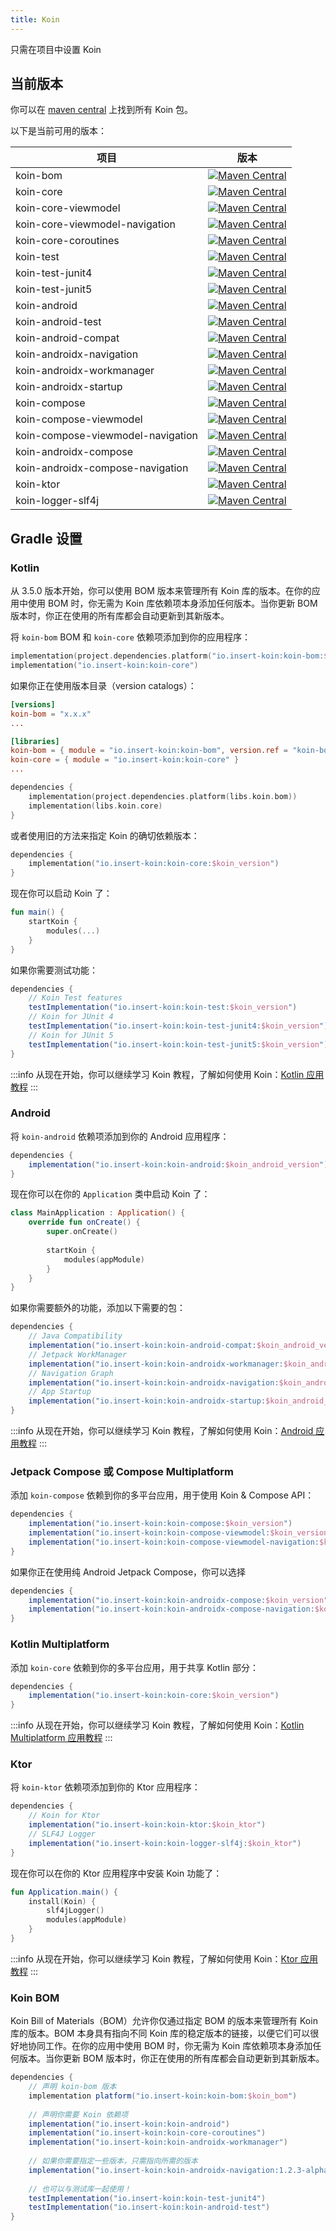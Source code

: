 ```yaml
---
title: Koin
---
```

只需在项目中设置 Koin

## 当前版本

你可以在 [maven central](https://search.maven.org/search?q=io.insert-koin) 上找到所有 Koin 包。

以下是当前可用的版本：

| 项目                          |                                                                                                      版本                                                                                                       |
|----------------------------------|:------------------------------------------------------------------------------------------------------------------------------------------------------------------------------------------------------------------:|
| koin-bom                         |                                   [![Maven Central](https://img.shields.io/maven-central/v/io.insert-koin/koin-bom)](https://mvnrepository.com/artifact/io.insert-koin/koin-bom)                                   |
| koin-core                        |                                  [![Maven Central](https://img.shields.io/maven-central/v/io.insert-koin/koin-core)](https://mvnrepository.com/artifact/io.insert-koin/koin-core)                                  |
| koin-core-viewmodel              |                        [![Maven Central](https://img.shields.io/maven-central/v/io.insert-koin/koin-core-viewmodel)](https://mvnrepository.com/artifact/io.insert-koin/koin-core-viewmodel)                        |
| koin-core-viewmodel-navigation |             [![Maven Central](https://img.shields.io/maven-central/v/io.insert-koin/koin-core-viewmodel-navigation)](https://mvnrepository.com/artifact/io.insert-koin/koin-core-viewmodel-navigation)             |
| koin-core-coroutines             |                       [![Maven Central](https://img.shields.io/maven-central/v/io.insert-koin/koin-core-coroutines)](https://mvnrepository.com/artifact/io.insert-koin/koin-core-coroutines)                       |
| koin-test                        |                                  [![Maven Central](https://img.shields.io/maven-central/v/io.insert-koin/koin-test)](https://mvnrepository.com/artifact/io.insert-koin/koin-test)                                  |
| koin-test-junit4                 |                           [![Maven Central](https://img.shields.io/maven-central/v/io.insert-koin/koin-test-junit4)](https://mvnrepository.com/artifact/io.insert-koin/koin-test-junit4)                           |
| koin-test-junit5                  |                   [![Maven Central](https://img.shields.io/maven-central/v/io.insert-koin/koin-test-junit5)](https://mvnrepository.com/artifact/io.insert-koin/koin-test-junit5)                                   |
| koin-android                     |                               [![Maven Central](https://img.shields.io/maven-central/v/io.insert-koin/koin-android)](https://mvnrepository.com/artifact/io.insert-koin/koin-android)                               |
| koin-android-test                |                          [![Maven Central](https://img.shields.io/maven-central/v/io.insert-koin/koin-android-test)](https://mvnrepository.com/artifact/io.insert-koin/koin-android-test)                          |
| koin-android-compat              |                        [![Maven Central](https://img.shields.io/maven-central/v/io.insert-koin/koin-android-compat)](https://mvnrepository.com/artifact/io.insert-koin/koin-android-compat)                        |
| koin-androidx-navigation         |                   [![Maven Central](https://img.shields.io/maven-central/v/io.insert-koin/koin-androidx-navigation)](https://mvnrepository.com/artifact/io.insert-koin/koin-androidx-navigation)                   |
| koin-androidx-workmanager        |                  [![Maven Central](https://img.shields.io/maven-central/v/io.insert-koin/koin-androidx-workmanager)](https://mvnrepository.com/artifact/io.insert-koin/koin-androidx-workmanager)                  |
| koin-androidx-startup        |                      [![Maven Central](https://img.shields.io/maven-central/v/io.insert-koin/koin-androidx-startup)](https://mvnrepository.com/artifact/io.insert-koin/koin-androidx-startup)                      |
| koin-compose                     |                               [![Maven Central](https://img.shields.io/maven-central/v/io.insert-koin/koin-compose)](https://mvnrepository.com/artifact/io.insert-koin/koin-compose)                               |
| koin-compose-viewmodel           |                     [![Maven Central](https://img.shields.io/maven-central/v/io.insert-koin/koin-compose-viewmodel)](https://mvnrepository.com/artifact/io.insert-koin/koin-compose-viewmodel)                     |
| koin-compose-viewmodel-navigation|          [![Maven Central](https://img.shields.io/maven-central/v/io.insert-koin/koin-compose-viewmodel-navigation)](https://mvnrepository.com/artifact/io.insert-koin/koin-compose-viewmodel-navigation)          |
| koin-androidx-compose            |                      [![Maven Central](https://img.shields.io/maven-central/v/io.insert-koin/koin-androidx-compose)](https://mvnrepository.com/artifact/io.insert-koin/koin-androidx-compose)                      |
| koin-androidx-compose-navigation |           [![Maven Central](https://img.shields.io/maven-central/v/io.insert-koin/koin-androidx-compose-navigation)](https://mvnrepository.com/artifact/io.insert-koin/koin-androidx-compose-navigation)           |
| koin-ktor                        |                                  [![Maven Central](https://img.shields.io/maven-central/v/io.insert-koin/koin-ktor)](https://mvnrepository.com/artifact/io.insert-koin/koin-ktor)                                  |
| koin-logger-slf4j                |                          [![Maven Central](https://img.shields.io/maven-central/v/io.insert-koin/koin-logger-slf4j)](https://mvnrepository.com/artifact/io.insert-koin/koin-logger-slf4j)                          |

## Gradle 设置

### Kotlin

从 3.5.0 版本开始，你可以使用 BOM 版本来管理所有 Koin 库的版本。在你的应用中使用 BOM 时，你无需为 Koin 库依赖项本身添加任何版本。当你更新 BOM 版本时，你正在使用的所有库都会自动更新到其新版本。

将 `koin-bom` BOM 和 `koin-core` 依赖项添加到你的应用程序：
```kotlin
implementation(project.dependencies.platform("io.insert-koin:koin-bom:$koin_version"))
implementation("io.insert-koin:koin-core")
```
如果你正在使用版本目录（version catalogs）：
```toml
[versions]
koin-bom = "x.x.x"
...

[libraries]
koin-bom = { module = "io.insert-koin:koin-bom", version.ref = "koin-bom" }
koin-core = { module = "io.insert-koin:koin-core" }
...
```
```kotlin
dependencies {
    implementation(project.dependencies.platform(libs.koin.bom))
    implementation(libs.koin.core)
}
```

或者使用旧的方法来指定 Koin 的确切依赖版本：
```kotlin
dependencies {
    implementation("io.insert-koin:koin-core:$koin_version")
}
```

现在你可以启动 Koin 了：

```kotlin
fun main() {
    startKoin {
        modules(...)
    }
}
```

如果你需要测试功能：

```groovy
dependencies {
    // Koin Test features
    testImplementation("io.insert-koin:koin-test:$koin_version")
    // Koin for JUnit 4
    testImplementation("io.insert-koin:koin-test-junit4:$koin_version")
    // Koin for JUnit 5
    testImplementation("io.insert-koin:koin-test-junit5:$koin_version")
}
```

:::info
从现在开始，你可以继续学习 Koin 教程，了解如何使用 Koin：[Kotlin 应用教程](/docs/quickstart/kotlin)
:::

### **Android**

将 `koin-android` 依赖项添加到你的 Android 应用程序：

```groovy
dependencies {
    implementation("io.insert-koin:koin-android:$koin_android_version")
}
```

现在你可以在你的 `Application` 类中启动 Koin 了：

```kotlin
class MainApplication : Application() {
    override fun onCreate() {
        super.onCreate()
        
        startKoin {
            modules(appModule)
        }
    }
}
```

如果你需要额外的功能，添加以下需要的包：

```groovy
dependencies {
    // Java Compatibility
    implementation("io.insert-koin:koin-android-compat:$koin_android_version")
    // Jetpack WorkManager
    implementation("io.insert-koin:koin-androidx-workmanager:$koin_android_version")
    // Navigation Graph
    implementation("io.insert-koin:koin-androidx-navigation:$koin_android_version")
    // App Startup
    implementation("io.insert-koin:koin-androidx-startup:$koin_android_version")
}
```

:::info
从现在开始，你可以继续学习 Koin 教程，了解如何使用 Koin：[Android 应用教程](/docs/quickstart/android-viewmodel)
:::

### **Jetpack Compose 或 Compose Multiplatform**

添加 `koin-compose` 依赖到你的多平台应用，用于使用 Koin & Compose API：

```groovy
dependencies {
    implementation("io.insert-koin:koin-compose:$koin_version")
    implementation("io.insert-koin:koin-compose-viewmodel:$koin_version")
    implementation("io.insert-koin:koin-compose-viewmodel-navigation:$koin_version")
}
```

如果你正在使用纯 Android Jetpack Compose，你可以选择

```groovy
dependencies {
    implementation("io.insert-koin:koin-androidx-compose:$koin_version")
    implementation("io.insert-koin:koin-androidx-compose-navigation:$koin_version")
}
```

### **Kotlin Multiplatform**

添加 `koin-core` 依赖到你的多平台应用，用于共享 Kotlin 部分：

```groovy
dependencies {
    implementation("io.insert-koin:koin-core:$koin_version")
}
```

:::info
从现在开始，你可以继续学习 Koin 教程，了解如何使用 Koin：[Kotlin Multiplatform 应用教程](/docs/quickstart/kmp)
:::

### **Ktor**

将 `koin-ktor` 依赖项添加到你的 Ktor 应用程序：

```groovy
dependencies {
    // Koin for Ktor 
    implementation("io.insert-koin:koin-ktor:$koin_ktor")
    // SLF4J Logger
    implementation("io.insert-koin:koin-logger-slf4j:$koin_ktor")
}
```

现在你可以在你的 Ktor 应用程序中安装 Koin 功能了：

```kotlin
fun Application.main() {
    install(Koin) {
        slf4jLogger()
        modules(appModule)
    }
}
```

:::info
从现在开始，你可以继续学习 Koin 教程，了解如何使用 Koin：[Ktor 应用教程](/docs/quickstart/ktor)
:::


### **Koin BOM**
Koin Bill of Materials（BOM）允许你仅通过指定 BOM 的版本来管理所有 Koin 库的版本。BOM 本身具有指向不同 Koin 库的稳定版本的链接，以便它们可以很好地协同工作。在你的应用中使用 BOM 时，你无需为 Koin 库依赖项本身添加任何版本。当你更新 BOM 版本时，你正在使用的所有库都会自动更新到其新版本。

```groovy
dependencies {
    // 声明 koin-bom 版本
    implementation platform("io.insert-koin:koin-bom:$koin_bom")
    
    // 声明你需要 Koin 依赖项
    implementation("io.insert-koin:koin-android")
    implementation("io.insert-koin:koin-core-coroutines")
    implementation("io.insert-koin:koin-androidx-workmanager")
    
    // 如果你需要指定一些版本，只需指向所需的版本
    implementation("io.insert-koin:koin-androidx-navigation:1.2.3-alpha03")
    
    // 也可以与测试库一起使用！
    testImplementation("io.insert-koin:koin-test-junit4")
    testImplementation("io.insert-koin:koin-android-test")
}
```
